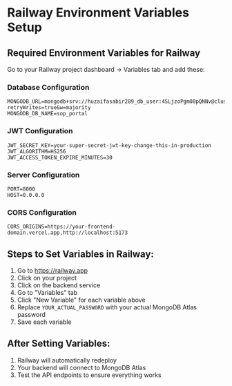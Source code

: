 # Railway Environment Variables Setup

## Required Environment Variables for Railway

Go to your Railway project dashboard → Variables tab and add these:

### Database Configuration
```
MONGODB_URL=mongodb+srv://huzaifasabir289_db_user:4SLjzoPgm00pQNNv@cluster0.4owv6bf.mongodb.net/sop_portal?retryWrites=true&w=majority
MONGODB_DB_NAME=sop_portal
```

### JWT Configuration
```
JWT_SECRET_KEY=your-super-secret-jwt-key-change-this-in-production
JWT_ALGORITHM=HS256
JWT_ACCESS_TOKEN_EXPIRE_MINUTES=30
```

### Server Configuration
```
PORT=8000
HOST=0.0.0.0
```

### CORS Configuration
```
CORS_ORIGINS=https://your-frontend-domain.vercel.app,http://localhost:5173
```

## Steps to Set Variables in Railway:

1. Go to https://railway.app
2. Click on your project
3. Click on the backend service
4. Go to "Variables" tab
5. Click "New Variable" for each variable above
6. Replace `YOUR_ACTUAL_PASSWORD` with your actual MongoDB Atlas password
7. Save each variable

## After Setting Variables:

1. Railway will automatically redeploy
2. Your backend will connect to MongoDB Atlas
3. Test the API endpoints to ensure everything works
